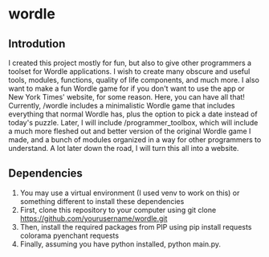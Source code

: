 # wordle
## Introdution
I created this project mostly for fun, but also to give other programmers a toolset for Wordle applications. I wish to create many obscure and useful tools, modules, functions, quality of life components, and much more. I also want to make a fun Wordle game for if you don't want to use the app or New York Times' website, for some reason. Here, you can have all that! Currently, /wordle includes a minimalistic Wordle game that includes everything 		that normal Wordle has, plus the option to pick a date instead of today's puzzle. Later, I will include /programmer_toolbox, which will include a much more fleshed out and better version of the original Wordle game I made, and a bunch of modules organized in a way for other programmers to understand. A lot later down the road, I will turn this all into a website.
## Dependencies
1. You may use a virtual environment (I used venv to work on this) or something different to install these dependencies
2. First, clone this repository to your computer using git clone https://github.com/yourusername/wordle.git
3. Then, install the required packages from PIP using pip install requests colorama pyenchant requests
4. Finally, assuming you have python installed, python main.py.
